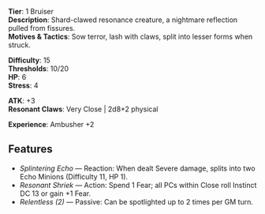 **Tier**: 1 Bruiser  
**Description**: Shard-clawed resonance creature, a nightmare reflection pulled from fissures.  
**Motives & Tactics**: Sow terror, lash with claws, split into lesser forms when struck.  

**Difficulty**: 15  
**Thresholds**: 10/20  
**HP**: 6  
**Stress**: 4  

**ATK**: +3  
**Resonant Claws**: Very Close | 2d8+2 physical  

**Experience**: Ambusher +2  

## Features
- *Splintering Echo* — Reaction: When dealt Severe damage, splits into two Echo Minions (Difficulty 11, HP 1).  
- *Resonant Shriek* — Action: Spend 1 Fear; all PCs within Close roll Instinct DC 13 or gain +1 Fear.  
- *Relentless (2)* — Passive: Can be spotlighted up to 2 times per GM turn.  
